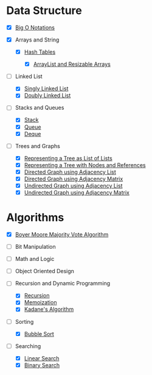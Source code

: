 # Data Structure

- [x] [Big O Notations](Big-O-Notations.py)

- [x] Arrays and String

  - [x] [Hash Tables](HashTable.py)

    - [x] [ArrayList and Resizable Arrays](Dynamic-Array-Implementation.py)

- [ ] Linked List

    - [x] [Singly Linked List](SinglyLinkedList.py)
    - [x] [Doubly Linked List](DoublyLinkedList.py) 

- [ ] Stacks and Queues

    - [x] [Stack](Stack.py)
    - [x] [Queue](Queue.py)
    - [x] [Deque](Deque.py)

- [ ] Trees and Graphs

    - [x] [Representing a Tree as List of Lists](Representing-a-Tree-as-List-of-Lists.py)
    - [x] [Representing a Tree with Nodes and References](RepresentingTree.py)
    - [x] [Directed Graph using Adjacency List](Directed-Graph-using-Adjacency-List.py)
    - [x] [Directed Graph using Adjacency Matrix](Directed-Graph-using-Adjacency-Matrix.py)
    - [x] [Undirected Graph using Adjacency List](Undirected-Graph-using-Adjacency-List.py)
    - [x] [Undirected Graph using Adjacency Matrix](Undirected-Graph-using-Adjacency-Matrix.py)

# Algorithms

  - [x] [Boyer Moore Majority Vote Algorithm](BoyerMooreVoting.py)

  - [ ] Bit Manipulation

  - [ ] Math and Logic

  - [ ] Object Oriented Design

  - [ ] Recursion and Dynamic Programming

    - [x] [Recursion](Recursion.py)
    - [x] [Memoization](Memoization.py)
    - [x] [Kadane's Algorithm](Kadane's-Algorithm.py)

  - [ ] Sorting

    - [x] [Bubble Sort](BubbleSort.py)

  - [ ] Searching

    - [x] [Linear Search](LinearSearch.py)
    - [x] [Binary Search](BinarySearch.py)